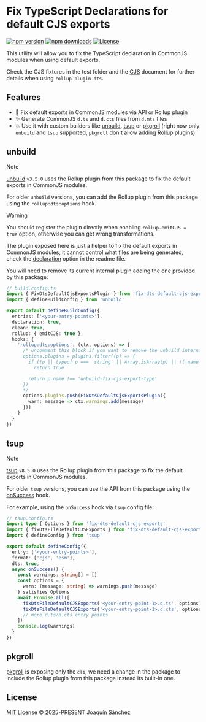 # Fix TypeScript Declarations for default CJS exports

[![npm version][npm-version-src]][npm-version-href]
[![npm downloads][npm-downloads-src]][npm-downloads-href]
[![License][license-src]][license-href]

This utility will allow you to fix the TypeScript declaration in CommonJS modules when using default exports.

Check the CJS fixtures in the test folder and the [CJS](./CJS.md) document for further details when using `rollup-plugin-dts`.

## Features

- 🚀 Fix default exports in CommonJS modules via API or Rollup plugin
- ✨ Generate CommonJS `d.ts` and `d.cts` files from `d.mts` files
- 💥 Use it with custom builders like [unbuild](https://github.com/unjs/unbuild), [tsup](https://github.com/egoist/tsup) or [pkgroll](https://github.com/privatenumber/pkgroll) (right now only `unbuild` and  `tsup` supported, `pkgroll` don't allow adding Rollup plugins)

## unbuild

> [!NOTE]
>
> [unbuild](https://github.com/unjs/unbuild) `v3.5.0` uses the Rollup plugin from this package to fix the default exports in CommonJS modules.

For older `unbuild` versions, you can add the Rollup plugin from this package using the `rollup:dts:options` hook.

> [!WARNING]
>
> You should register the plugin directly when enabling `rollup.emitCJS = true` option, otherwise you can get wrong transformations.
>
> The plugin exposed here is just a helper to fix the default exports in CommonJS modules, it cannot control what files are being generated, check the [declaration](https://github.com/unjs/unbuild?tab=readme-ov-file#configuration) option in the readme file.

You will need to remove its current internal plugin adding the one provided by this package:
```ts
// build.config.ts
import { FixDtsDefaultCjsExportsPlugin } from 'fix-dts-default-cjs-exports/rollup'
import { defineBuildConfig } from 'unbuild'

export default defineBuildConfig({
  entries: ['<your-entry-points>'],
  declaration: true,
  clean: true,
  rollup: { emitCJS: true },
  hooks: {
    'rollup:dts:options': (ctx, options) => {
      /* uncomment this block if you want to remove the unbuild internal plugin
      options.plugins = plugins.filter((p) => {
        if (!p || typeof p === 'string' || Array.isArray(p) || !('name' in p))
          return true

        return p.name !== 'unbuild-fix-cjs-export-type'
      })
      */
      options.plugins.push(FixDtsDefaultCjsExportsPlugin({
        warn: message => ctx.warnings.add(message)
      }))
    }
  }
})
```

## tsup

> [!NOTE]
>
> [tsup](https://github.com/egoist/tsup) `v8.5.0` uses the Rollup plugin from this package to fix the default exports in CommonJS modules.

For older `tsup` versions, you can use the API from this package using the [onSuccess](https://tsup.egoist.dev/#onsuccess) hook.

For example, using the `onSuccess` hook via `tsup` config file:
```ts
// tsup.config.ts
import type { Options } from 'fix-dts-default-cjs-exports'
import { fixDtsFileDefaultCJSExports } from 'fix-dts-default-cjs-exports'
import { defineConfig } from 'tsup'

export default defineConfig({
  entry: ['<your-entry-points>'],
  format: ['cjs', 'esm'],
  dts: true,
  async onSuccess() {
    const warnings: string[] = []
    const options = {
      warn: (message: string) => warnings.push(message)
    } satisfies Options
    await Promise.all([
      fixDtsFileDefaultCJSExports('<your-entry-point-1>.d.ts', options),
      fixDtsFileDefaultCJSExports('<your-entry-point-1>.d.cts', options),
      // more d.ts/d.cts entry points
    ])
    console.log(warnings)
  }
})
```

## pkgroll

[pkgroll](https://github.com/privatenumber/pkgroll) is exposing only the `cli`, we need a change in the package to include the Rollup plugin from this package instead its built-in one.

## License

[MIT](./LICENSE) License © 2025-PRESENT [Joaquín Sánchez](https://github.com/userquin)

<!-- Badges -->

[npm-version-src]: https://img.shields.io/npm/v/fix-dts-default-cjs-exports?style=flat&colorA=18181B&colorB=F0DB4F
[npm-version-href]: https://npmjs.com/package/fix-dts-default-cjs-exports
[npm-downloads-src]: https://img.shields.io/npm/dm/fix-dts-default-cjs-exports?style=flat&colorA=18181B&colorB=F0DB4F
[npm-downloads-href]: https://npmjs.com/package/fix-dts-default-cjs-exports
[license-src]: https://img.shields.io/github/license/userquin/fix-dts-default-cjs-exports.svg?style=flat&colorA=18181B&colorB=F0DB4F
[license-href]: https://github.com/userquin/fix-dts-default-cjs-exports/blob/main/LICENSE
